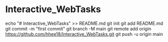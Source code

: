 # Interactive_WebTasks
echo "# Interactive_WebTasks" >> README.md
git init
git add README.md
git commit -m "first commit"
git branch -M main
git remote add origin https://github.com/hhee18/Interactive_WebTasks.git
git push -u origin main
